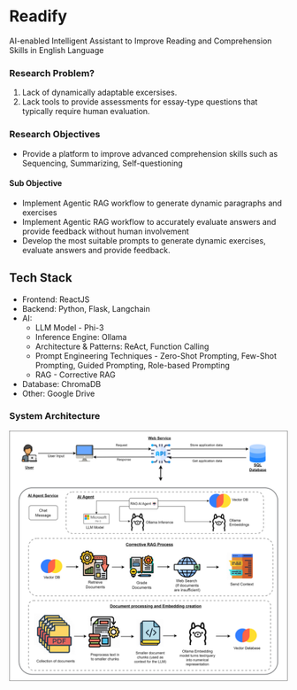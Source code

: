 # Readify

AI-enabled Intelligent Assistant to Improve Reading and Comprehension Skills in English Language
	
### Research Problem?

1. Lack of dynamically adaptable excersises.
2. Lack tools to provide assessments for essay-type questions that typically require human evaluation.

### Research Objectives

- Provide a platform to improve advanced comprehension skills such as Sequencing, Summarizing, Self-questioning

#### Sub Objective

- Implement Agentic RAG workflow to generate dynamic paragraphs and exercises 
- Implement Agentic RAG workflow to accurately evaluate answers and provide feedback without human involvement 
- Develop the most suitable prompts to generate dynamic exercises, evaluate answers and provide feedback.

## Tech Stack
- Frontend: ReactJS
- Backend: Python, Flask, Langchain
- AI:
  - LLM Model - Phi-3
  - Inference Engine: Ollama
  - Architecture & Patterns: ReAct, Function Calling
  - Prompt Engineering Techniques - Zero-Shot Prompting, Few-Shot Prompting, Guided Prompting, Role-based Prompting
  - RAG - Corrective RAG
- Database: ChromaDB
- Other: Google Drive

### System Architecture
![System Architecture](https://github.com/DilruX10/Readify/blob/main/Images/SysDia.png)
